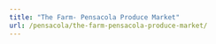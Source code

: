 ```yaml
---
title: "The Farm- Pensacola Produce Market"
url: /pensacola/the-farm-pensacola-produce-market/
---
```

